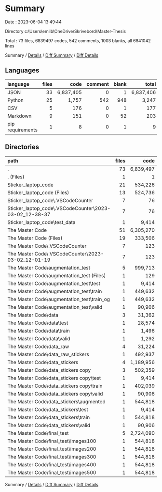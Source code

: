 # Summary

Date : 2023-06-04 13:49:44

Directory c:\\Users\\emilb\\OneDrive\\Skrivebord\\Master-Thesis

Total : 73 files,  6839497 codes, 542 comments, 1003 blanks, all 6841042 lines

Summary / [Details](details.md) / [Diff Summary](diff.md) / [Diff Details](diff-details.md)

## Languages
| language | files | code | comment | blank | total |
| :--- | ---: | ---: | ---: | ---: | ---: |
| JSON | 33 | 6,837,405 | 0 | 1 | 6,837,406 |
| Python | 25 | 1,757 | 542 | 948 | 3,247 |
| CSV | 5 | 176 | 0 | 1 | 177 |
| Markdown | 9 | 151 | 0 | 52 | 203 |
| pip requirements | 1 | 8 | 0 | 1 | 9 |

## Directories
| path | files | code | comment | blank | total |
| :--- | ---: | ---: | ---: | ---: | ---: |
| . | 73 | 6,839,497 | 542 | 1,003 | 6,841,042 |
| . (Files) | 1 | 1 | 0 | 0 | 1 |
| Sticker_laptop_code | 21 | 534,226 | 141 | 220 | 534,587 |
| Sticker_laptop_code (Files) | 13 | 524,736 | 141 | 194 | 525,071 |
| Sticker_laptop_code\\.VSCodeCounter | 7 | 76 | 0 | 26 | 102 |
| Sticker_laptop_code\\.VSCodeCounter\\2023-03-02_12-38-37 | 7 | 76 | 0 | 26 | 102 |
| Sticker_laptop_code\\test_data | 1 | 9,414 | 0 | 0 | 9,414 |
| The Master Code | 51 | 6,305,270 | 401 | 783 | 6,306,454 |
| The Master Code (Files) | 19 | 333,506 | 401 | 755 | 334,662 |
| The Master Code\\.VSCodeCounter | 7 | 123 | 0 | 26 | 149 |
| The Master Code\\.VSCodeCounter\\2023-03-02_12-01-19 | 7 | 123 | 0 | 26 | 149 |
| The Master Code\\augmentation_test | 5 | 999,713 | 0 | 1 | 999,714 |
| The Master Code\\augmentation_test (Files) | 1 | 129 | 0 | 1 | 130 |
| The Master Code\\augmentation_test\\test | 1 | 9,414 | 0 | 0 | 9,414 |
| The Master Code\\augmentation_test\\train | 1 | 449,632 | 0 | 0 | 449,632 |
| The Master Code\\augmentation_test\\train_og | 1 | 449,632 | 0 | 0 | 449,632 |
| The Master Code\\augmentation_test\\valid | 1 | 90,906 | 0 | 0 | 90,906 |
| The Master Code\\data | 3 | 31,362 | 0 | 0 | 31,362 |
| The Master Code\\data\\test | 1 | 28,574 | 0 | 0 | 28,574 |
| The Master Code\\data\\train | 1 | 1,496 | 0 | 0 | 1,496 |
| The Master Code\\data\\valid | 1 | 1,292 | 0 | 0 | 1,292 |
| The Master Code\\data_raw | 4 | 31,224 | 0 | 0 | 31,224 |
| The Master Code\\data_raw_stickers | 1 | 492,937 | 0 | 0 | 492,937 |
| The Master Code\\data_stickers | 4 | 1,189,956 | 0 | 0 | 1,189,956 |
| The Master Code\\data_stickers copy | 3 | 502,359 | 0 | 1 | 502,360 |
| The Master Code\\data_stickers copy\\test | 1 | 9,414 | 0 | 0 | 9,414 |
| The Master Code\\data_stickers copy\\train | 1 | 402,039 | 0 | 1 | 402,040 |
| The Master Code\\data_stickers copy\\valid | 1 | 90,906 | 0 | 0 | 90,906 |
| The Master Code\\data_stickers\\augmented | 1 | 544,818 | 0 | 0 | 544,818 |
| The Master Code\\data_stickers\\test | 1 | 9,414 | 0 | 0 | 9,414 |
| The Master Code\\data_stickers\\train | 1 | 544,818 | 0 | 0 | 544,818 |
| The Master Code\\data_stickers\\valid | 1 | 90,906 | 0 | 0 | 90,906 |
| The Master Code\\final_test | 5 | 2,724,090 | 0 | 0 | 2,724,090 |
| The Master Code\\final_test\\images100 | 1 | 544,818 | 0 | 0 | 544,818 |
| The Master Code\\final_test\\images200 | 1 | 544,818 | 0 | 0 | 544,818 |
| The Master Code\\final_test\\images300 | 1 | 544,818 | 0 | 0 | 544,818 |
| The Master Code\\final_test\\images400 | 1 | 544,818 | 0 | 0 | 544,818 |
| The Master Code\\final_test\\images500 | 1 | 544,818 | 0 | 0 | 544,818 |

Summary / [Details](details.md) / [Diff Summary](diff.md) / [Diff Details](diff-details.md)